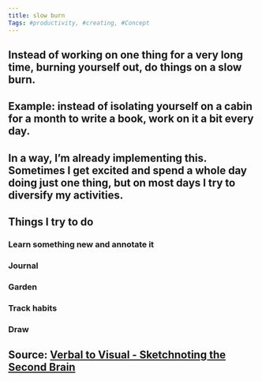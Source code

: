 ```yaml
---
title: slow burn
Tags: #productivity, #creating, #Concept
---
```


## Instead of working on one thing for a very long time, burning yourself out, do things on a slow burn.
## Example: instead of isolating yourself on a cabin for a month to write a book, work on it a bit every day.
## In a way, I’m already implementing this. Sometimes I get excited and spend a whole day doing just one thing, but on most days I try to diversify my activities.
## Things I try to do
### Learn something new and annotate it
### Journal
### Garden
### Track habits
### Draw
## Source: [Verbal to Visual - Sketchnoting the Second Brain](https://youtu.be/YY-HMt0v5c4)